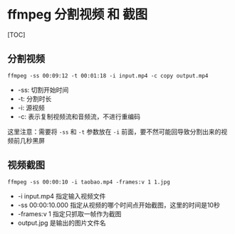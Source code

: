 # ffmpeg 分割视频 和 截图

[TOC]

## 分割视频
```
ffmpeg -ss 00:09:12 -t 00:01:18 -i input.mp4 -c copy output.mp4
```
- -ss: 切割开始时间
- -t: 分割时长
- -i: 源视频
- -c: 表示复制视频流和音频流，不进行重编码

这里注意：需要将 `-ss` 和 `-t` 参数放在 `-i` 前面，要不然可能回导致分割出来的视频前几秒黑屏

## 视频截图
```
ffmpeg -ss 00:00:10 -i taobao.mp4 -frames:v 1 1.jpg
```
- -i input.mp4 指定输入视频文件
- -ss 00:00:10.000 指定从视频的哪个时间点开始截图，这里的时间是10秒
- -frames:v 1 指定只抓取一帧作为截图
- output.jpg 是输出的图片文件名